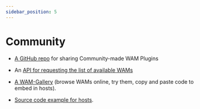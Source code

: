 ```yaml
---
sidebar_position: 5
---
```


# Community

- [A GitHub repo](https://github.com/boourns/wam-community) for sharing Community-made WAM Plugins

- An [API for requesting the list of available WAMs](https://www.webaudiomodules.com/community/plugins.json)

- [A WAM-Gallery](https://mainline.i3s.unice.fr/wamGallery/public/) (browse WAMs online, try them, copy and paste code to embed in hosts).

- [Source code example for hosts](https://jsbin.com/sujerarabe/edit?html,js,console,output).
